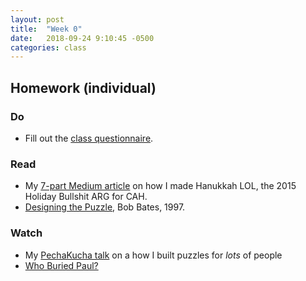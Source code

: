 ```yaml
---
layout: post
title:  "Week 0"
date:   2018-09-24 9:10:45 -0500
categories: class
---
```


## Homework (individual)

### Do

* Fill out the [class questionnaire](https://docs.google.com/forms/d/e/1FAIpQLSePufoFtlacyJ7v1AFpH8LcqUyrbs_uvigPMQdYUoEcr8LfjA/viewform?usp=sf_link).

### Read

* My [7-part Medium article](https://medium.com/the-mystery-league/the-making-of-hanukkah-lol-the-biggest-collaborative-puzzle-room-ever-part-1-d8de1080ad51#.ncsi61mtd) on how I made Hanukkah LOL, the 2015 Holiday Bullshit ARG for CAH.
* [Designing the Puzzle](http://www.scottkim.com.previewc40.carrierzone.com/thinkinggames/GDC00/bates.html), Bob Bates, 1997.

### Watch

* My [PechaKucha talk](https://www.youtube.com/watch?v=dxF5UyroeMQ) on a how I built puzzles for *lots* of people
* [Who Buried Paul?](https://www.youtube.com/watch?v=BQLoRUS-ypM&feature=youtu.be)
